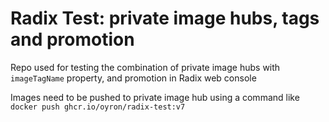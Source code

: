 # Radix Test: private image hubs, tags and promotion

Repo used for testing the combination of private image hubs with `imageTagName` property, and promotion in Radix web console

Images need to be pushed to private image hub using a command like `docker push ghcr.io/oyron/radix-test:v7`

